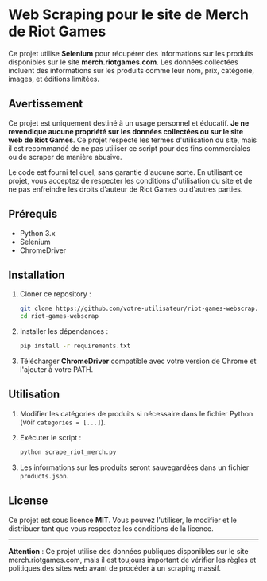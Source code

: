 
# Web Scraping pour le site de Merch de Riot Games

Ce projet utilise **Selenium** pour récupérer des informations sur les produits disponibles sur le site **merch.riotgames.com**. Les données collectées incluent des informations sur les produits comme leur nom, prix, catégorie, images, et éditions limitées.

## Avertissement

Ce projet est uniquement destiné à un usage personnel et éducatif. **Je ne revendique aucune propriété sur les données collectées ou sur le site web de Riot Games**. Ce projet respecte les termes d'utilisation du site, mais il est recommandé de ne pas utiliser ce script pour des fins commerciales ou de scraper de manière abusive.

Le code est fourni tel quel, sans garantie d'aucune sorte. En utilisant ce projet, vous acceptez de respecter les conditions d'utilisation du site et de ne pas enfreindre les droits d'auteur de Riot Games ou d'autres parties.

## Prérequis

- Python 3.x
- Selenium
- ChromeDriver

## Installation

1. Cloner ce repository :
    ```bash
    git clone https://github.com/votre-utilisateur/riot-games-webscrap.git
    cd riot-games-webscrap
    ```

2. Installer les dépendances :
    ```bash
    pip install -r requirements.txt
    ```

3. Télécharger **ChromeDriver** compatible avec votre version de Chrome et l'ajouter à votre PATH.

## Utilisation

1. Modifier les catégories de produits si nécessaire dans le fichier Python (voir `categories = [...]`).
2. Exécuter le script :
    ```bash
    python scrape_riot_merch.py
    ```

3. Les informations sur les produits seront sauvegardées dans un fichier `products.json`.

## License

Ce projet est sous licence **MIT**. Vous pouvez l'utiliser, le modifier et le distribuer tant que vous respectez les conditions de la licence.

---

**Attention** : Ce projet utilise des données publiques disponibles sur le site merch.riotgames.com, mais il est toujours important de vérifier les règles et politiques des sites web avant de procéder à un scraping massif.
